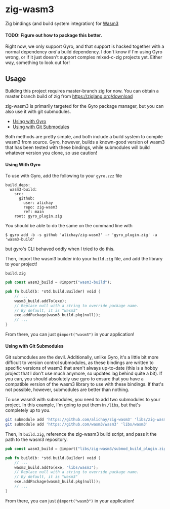 # zig-wasm3

Zig bindings (and build system integration) for [Wasm3](https://github.com/wasm3/wasm3)

#### TODO: Figure out how to package this better.
Right now, we only support Gyro, and that support is hacked together with a normal dependency *and* a build dependency. I don't know if I'm using Gyro wrong, or if it just doesn't support complex mixed-c-zig projects yet. Either way, something to look out for!

## Usage

Building this project requires master-branch zig for now.
You can obtain a master branch build of zig from https://ziglang.org/download

zig-wasm3 is primarily targeted for the Gyro package manager, but you can also use it with git submodules.

* [Using with Gyro](#using-with-gyro)
* [Using with Git Submodules](#using-with-git-submodules)

Both methods are pretty simple, and both include a build system to compile wasm3 from source.
Gyro, however, builds a known-good version of wasm3 that has been tested with these bindings, while submodules will build whatever version you clone, so use caution!

#### Using With Gyro
To use with Gyro, add the following to your `gyro.zzz` file
```
build_deps:
  wasm3-build:
    src:
      github:
        user: alichay
        repo: zig-wasm3
        ref: main
    root: gyro_plugin.zig
```
You should be able to do the same on the command line with
```
$ gyro add -b -s github 'alichay/zig-wasm3' -r 'gyro_plugin.zig' -a 'wasm3-build'
```
but gyro's CLI behaved oddly when I tried to do this.

Then, import the wasm3 builder into your `build.zig` file, and add the library to your project!

`build.zig`
```rust
pub const wasm3_build = @import("wasm3-build");

pub fn build(b: *std.build.Builder) void {
    // ...
    wasm3_build.addTo(exe);
    // Replace null with a string to override package name.
    // By default, it is "wasm3"
    exe.addPackage(wasm3_build.pkg(null));
    // ...
}
```

From there, you can just `@import("wasm3")` in your application!

#### Using with Git Submodules

Git submodules are the devil. Additionally, unlike Gyro, it's a little bit more difficult to version control submodules, as these bindings are written to specific versions of wasm3 that aren't always up-to-date (this is a hobby project that I don't use much anymore, so updates lag behind quite a bit).
If you can, you should absolutely use gyro to ensure that you have a compatible version of the wasm3 library to use with these bindings. If that's not possible, however, submodules are better than nothing.

To use wasm3 with submodules, you need to add two submodules to your project.
In this example, I'm going to put them in `/libs`, but that's completely up to you.

```bash
git submodule add 'https://github.com/alichay/zig-wasm3' 'libs/zig-wasm3'
git submodule add 'https://github.com/wasm3/wasm3' 'libs/wasm3'
```

Then, in `build.zig`, reference the zig-wasm3 build script, and pass it the path to the wasm3 repository.

```rust
pub const wasm3_build = @import("libs/zig-wasm3/submod_build_plugin.zig");

pub fn build(b: *std.build.Builder) void {
    // ...
    wasm3_build.addTo(exe, "libs/wasm3");
    // Replace null with a string to override package name.
    // By default, it is "wasm3"
    exe.addPackage(wasm3_build.pkg(null));
    // ...
}
```

From there, you can just `@import("wasm3")` in your application!